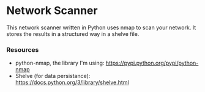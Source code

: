 # Network Scanner

This network scanner written in Python uses nmap to scan your network.
It stores the results in a structured way in a shelve file.

### Resources

* python-nmap, the library I'm using: <https://pypi.python.org/pypi/python-nmap>
* Shelve (for data persistance): <https://docs.python.org/3/library/shelve.html>

